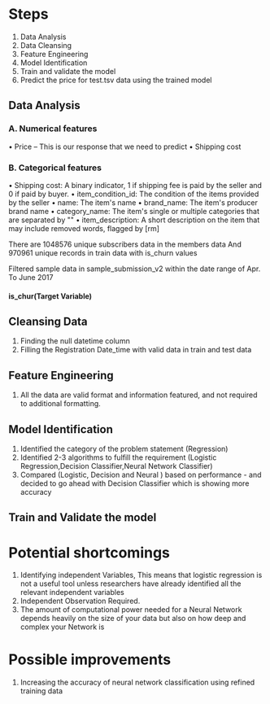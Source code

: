 # Steps
1.	Data Analysis
2.	Data Cleansing
3.	Feature Engineering
4.	Model Identification
5.	Train and validate the model 
6.	Predict the price for test.tsv data using the trained model

## Data Analysis
### A.	Numerical features
•	Price – This is our response that we need to predict
•	Shipping cost
### B.	Categorical features
•	Shipping cost: A binary indicator, 1 if shipping fee is paid by the seller and 0 if paid by buyer.
•	item_condition_id: The condition of the items provided by the seller
•	name: The item's name
•	brand_name: The item's producer brand name
•	category_name: The item's single or multiple categories that are separated by "\"
•	item_description: A short description on the item that may include removed words, flagged by [rm]

There are 1048576 unique subscribers data in the members data
And 970961 unique records in train data with is_churn values

Filtered sample data in sample_submission_v2 within the date range of Apr. To June 2017

#### is_chur(Target Variable)


## Cleansing Data
1. Finding the null datetime column
2. Filling the Registration Date_time with valid data in train and test data

## Feature Engineering
1. All the data are valid format and information featured, and not required to additional formatting.

## Model Identification
1. Identified the category of the problem statement (Regression)
2. Identified 2-3 algorithms to fulfill the requirement (Logistic Regression,Decision Classifier,Neural Network Classifier)
3. Compared (Logistic, Decision and Neural ) based on performance - and decided to go ahead with Decision Classifier which is showing more accuracy
  
## Train and Validate the model



# Potential shortcomings
1. Identifying independent Variables, This means that logistic regression is not a useful tool unless researchers have already identified all the relevant independent variables
2. Independent Observation Required. 
3. The amount of computational power needed for a Neural Network depends heavily on the size of your data but also on how deep and complex your Network is

# Possible improvements
1. Increasing the accuracy of neural network classification using refined training data

